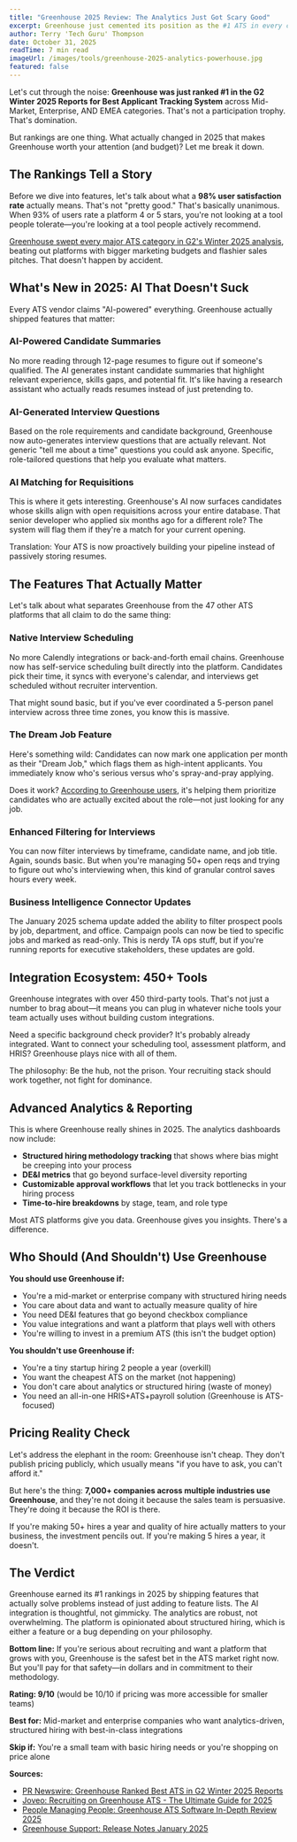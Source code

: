 ```yaml
---
title: "Greenhouse 2025 Review: The Analytics Just Got Scary Good"
excerpt: Greenhouse just cemented its position as the #1 ATS in every category. Here's what changed—and whether you should care.
author: Terry 'Tech Guru' Thompson
date: October 31, 2025
readTime: 7 min read
imageUrl: /images/tools/greenhouse-2025-analytics-powerhouse.jpg
featured: false
---
```


Let's cut through the noise: **Greenhouse was just ranked #1 in the G2 Winter 2025 Reports for Best Applicant Tracking System** across Mid-Market, Enterprise, AND EMEA categories. That's not a participation trophy. That's domination.

But rankings are one thing. What actually changed in 2025 that makes Greenhouse worth your attention (and budget)? Let me break it down.

## The Rankings Tell a Story

Before we dive into features, let's talk about what a **98% user satisfaction rate** actually means. That's not "pretty good." That's basically unanimous. When 93% of users rate a platform 4 or 5 stars, you're not looking at a tool people tolerate—you're looking at a tool people actively recommend.

[Greenhouse swept every major ATS category in G2's Winter 2025 analysis](https://www.prnewswire.com/news-releases/greenhouse-ranked-best-ats-in-mid-market-enterprise-and-emea-in-g2-winter-2025-reports-302347153.html), beating out platforms with bigger marketing budgets and flashier sales pitches. That doesn't happen by accident.

## What's New in 2025: AI That Doesn't Suck

Every ATS vendor claims "AI-powered" everything. Greenhouse actually shipped features that matter:

### AI-Powered Candidate Summaries
No more reading through 12-page resumes to figure out if someone's qualified. The AI generates instant candidate summaries that highlight relevant experience, skills gaps, and potential fit. It's like having a research assistant who actually reads resumes instead of just pretending to.

### AI-Generated Interview Questions
Based on the role requirements and candidate background, Greenhouse now auto-generates interview questions that are actually relevant. Not generic "tell me about a time" questions you could ask anyone. Specific, role-tailored questions that help you evaluate what matters.

### AI Matching for Requisitions
This is where it gets interesting. Greenhouse's AI now surfaces candidates whose skills align with open requisitions across your entire database. That senior developer who applied six months ago for a different role? The system will flag them if they're a match for your current opening.

Translation: Your ATS is now proactively building your pipeline instead of passively storing resumes.

## The Features That Actually Matter

Let's talk about what separates Greenhouse from the 47 other ATS platforms that all claim to do the same thing:

### Native Interview Scheduling
No more Calendly integrations or back-and-forth email chains. Greenhouse now has self-service scheduling built directly into the platform. Candidates pick their time, it syncs with everyone's calendar, and interviews get scheduled without recruiter intervention.

That might sound basic, but if you've ever coordinated a 5-person panel interview across three time zones, you know this is massive.

### The Dream Job Feature
Here's something wild: Candidates can now mark one application per month as their "Dream Job," which flags them as high-intent applicants. You immediately know who's serious versus who's spray-and-pray applying.

Does it work? [According to Greenhouse users](https://www.joveo.com/greenhouse-recruiting-ultimate-guide/), it's helping them prioritize candidates who are actually excited about the role—not just looking for any job.

### Enhanced Filtering for Interviews
You can now filter interviews by timeframe, candidate name, and job title. Again, sounds basic. But when you're managing 50+ open reqs and trying to figure out who's interviewing when, this kind of granular control saves hours every week.

### Business Intelligence Connector Updates
The January 2025 schema update added the ability to filter prospect pools by job, department, and office. Campaign pools can now be tied to specific jobs and marked as read-only. This is nerdy TA ops stuff, but if you're running reports for executive stakeholders, these updates are gold.

## Integration Ecosystem: 450+ Tools

Greenhouse integrates with over 450 third-party tools. That's not just a number to brag about—it means you can plug in whatever niche tools your team actually uses without building custom integrations.

Need a specific background check provider? It's probably already integrated. Want to connect your scheduling tool, assessment platform, and HRIS? Greenhouse plays nice with all of them.

The philosophy: Be the hub, not the prison. Your recruiting stack should work together, not fight for dominance.

## Advanced Analytics & Reporting

This is where Greenhouse really shines in 2025. The analytics dashboards now include:

- **Structured hiring methodology tracking** that shows where bias might be creeping into your process
- **DE&I metrics** that go beyond surface-level diversity reporting
- **Customizable approval workflows** that let you track bottlenecks in your hiring process
- **Time-to-hire breakdowns** by stage, team, and role type

Most ATS platforms give you data. Greenhouse gives you insights. There's a difference.

## Who Should (And Shouldn't) Use Greenhouse

**You should use Greenhouse if:**
- You're a mid-market or enterprise company with structured hiring needs
- You care about data and want to actually measure quality of hire
- You need DE&I features that go beyond checkbox compliance
- You value integrations and want a platform that plays well with others
- You're willing to invest in a premium ATS (this isn't the budget option)

**You shouldn't use Greenhouse if:**
- You're a tiny startup hiring 2 people a year (overkill)
- You want the cheapest ATS on the market (not happening)
- You don't care about analytics or structured hiring (waste of money)
- You need an all-in-one HRIS+ATS+payroll solution (Greenhouse is ATS-focused)

## Pricing Reality Check

Let's address the elephant in the room: Greenhouse isn't cheap. They don't publish pricing publicly, which usually means "if you have to ask, you can't afford it."

But here's the thing: **7,000+ companies across multiple industries use Greenhouse**, and they're not doing it because the sales team is persuasive. They're doing it because the ROI is there.

If you're making 50+ hires a year and quality of hire actually matters to your business, the investment pencils out. If you're making 5 hires a year, it doesn't.

## The Verdict

Greenhouse earned its #1 rankings in 2025 by shipping features that actually solve problems instead of just adding to feature lists. The AI integration is thoughtful, not gimmicky. The analytics are robust, not overwhelming. The platform is opinionated about structured hiring, which is either a feature or a bug depending on your philosophy.

**Bottom line:** If you're serious about recruiting and want a platform that grows with you, Greenhouse is the safest bet in the ATS market right now. But you'll pay for that safety—in dollars and in commitment to their methodology.

**Rating: 9/10** (would be 10/10 if pricing was more accessible for smaller teams)

**Best for:** Mid-market and enterprise companies who want analytics-driven, structured hiring with best-in-class integrations

**Skip if:** You're a small team with basic hiring needs or you're shopping on price alone

**Sources:**
- [PR Newswire: Greenhouse Ranked Best ATS in G2 Winter 2025 Reports](https://www.prnewswire.com/news-releases/greenhouse-ranked-best-ats-in-mid-market-enterprise-and-emea-in-g2-winter-2025-reports-302347153.html)
- [Joveo: Recruiting on Greenhouse ATS - The Ultimate Guide for 2025](https://www.joveo.com/greenhouse-recruiting-ultimate-guide/)
- [People Managing People: Greenhouse ATS Software In-Depth Review 2025](https://peoplemanagingpeople.com/tools/greenhouse-review/)
- [Greenhouse Support: Release Notes January 2025](https://support.greenhouse.io/hc/en-us/articles/33298107620507-Release-notes-January-2025)
